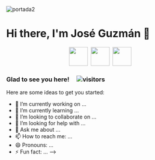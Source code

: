 ![portada2](https://user-images.githubusercontent.com/81053917/151478258-c67d5c69-cb3a-402e-b161-a782bf74ea00.png)

# Hi there, I'm José Guzmán 👋

<div align="center">
<a href="https://github.com/joseguzmann" target="_blank"><img src="https://user-images.githubusercontent.com/81053917/151481939-592132c3-f2b2-421a-bb97-8b84f469d49b.png" width="50"></a>&nbsp;
<a href="https://twitter.com/joseguzmanno" target="_blank"><img src="https://user-images.githubusercontent.com/81053917/151482359-4ea2883b-b732-4907-957a-fd58c2b1721e.png" width="50"></a>&nbsp;
<a href="https://www.linkedin.com/in/jos%C3%A9-guzm%C3%A1n-4a7365113/" target="_blank"><img src="https://user-images.githubusercontent.com/81053917/151482360-93db9fc3-f024-4d2f-9af4-feafa56b792c.png" width="50"></a>&nbsp;
</div>

### Glad to see you here! &nbsp;&nbsp;&nbsp; ![visitors](https://visitor-badge.glitch.me/badge?page_id=joseguzmann.joseguzmann)

Here are some ideas to get you started:

- 🔭 I’m currently working on ...
- 🌱 I’m currently learning ...
- 👯 I’m looking to collaborate on ...
- 🤔 I’m looking for help with ...
- 💬 Ask me about ...
- 📫 How to reach me: ...
- 😄 Pronouns: ...
- ⚡ Fun fact: ...
-->

